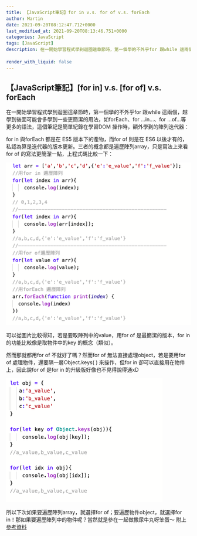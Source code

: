 ```yaml
---
title: 【JavaScript筆記】for in v.s. for of v.s. forEach
author: Martin
date: 2021-09-20T08:12:47.712+0000
last_modified_at: 2021-09-20T08:13:46.751+0000
categories: JavaScript
tags: [JavaScript]
description: 在一開始學習程式學到迴圈這章節時，第一個學的不外乎for 跟while 這兩個，越學到後面可能會多學到一些更簡潔的用法，如forEach、for …in…、for …of…等更多的語法，這個筆記是簡單紀錄在學習DOM 操作時，額外學到的陣列迭代器：

render_with_liquid: false
---
```


## 【JavaScript筆記】\[for in\] v\.s\. \[for of\] v\.s\. forEach

在一開始學習程式學到迴圈這章節時，第一個學的不外乎for 跟while 這兩個，越學到後面可能會多學到一些更簡潔的用法，如forEach、for …in…、for …of…等更多的語法，這個筆記是簡單紀錄在學習DOM 操作時，額外學到的陣列迭代器：

for in 與forEach 都是在 ES5 版本下的產物，而for of 則是在 ES6 以後才有的，私認為算是迭代器的版本更新。三者的概念都是遍歷陣列array，只是寫法上來看for of 的寫法更簡潔一點，上程式碼比較一下：


![](/assets/e65ca17ec3e7/1*zS5mEl_UQuZJuS_kkp5PFg.png)


可以從圖片比較得知，若是要取陣列中的value，用for of 是最簡潔的版本，for in 的功能比較像是取物件中的key 的概念（類似）。

然而那就都用for of 不就好了嗎？然而for of 無法直接處理object，若是要用for of 處理物件，還要隔一層Object\.keys\( \) 來操作，但for in 卻可以直接用在物件上，因此說for of 是for in 的升級版好像也不見得說得通xD


![](/assets/e65ca17ec3e7/1*bwDuaMrU3jUHr5hzqnq5hA.png)


所以下次如果要遍歷陣列array，就選擇for of；要遍歷物件object，就選擇for in！那如果要遍歷陣列中的物件呢？當然就是參在一起做撒尿牛丸呀笨蛋～
附上 [參考資料](https://blog.typeart.cc/JavaScript中for%20of和for%20in的差別/)




